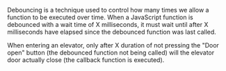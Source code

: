 Debouncing is a technique used to control how many times we allow a function to be executed over time. When a JavaScript function is debounced with a wait time of X milliseconds, it must wait until after X milliseconds have elapsed since the debounced function was last called.

When entering an elevator, only after X duration of not pressing the "Door open" button (the debounced function not being called) will the elevator door actually close (the callback function is executed).

